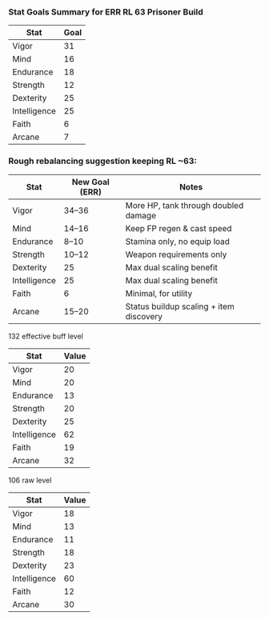 ### Stat Goals Summary for ERR RL 63 Prisoner Build

| Stat         | Goal |
| ------------ | ---- |
| Vigor        | 31   |
| Mind         | 16   |
| Endurance    | 18   |
| Strength     | 12   |
| Dexterity    | 25   |
| Intelligence | 25   |
| Faith        | 6    |
| Arcane       | 7    |


### Rough rebalancing suggestion keeping RL ~63:

| Stat         | New Goal (ERR) | Notes                                   |
| ------------ | -------------- | --------------------------------------- |
| Vigor        | 34–36          | More HP, tank through doubled damage    |
| Mind         | 14–16          | Keep FP regen & cast speed              |
| Endurance    | 8–10           | Stamina only, no equip load             |
| Strength     | 10–12          | Weapon requirements only                |
| Dexterity    | 25             | Max dual scaling benefit                |
| Intelligence | 25             | Max dual scaling benefit                |
| Faith        | 6              | Minimal, for utility                    |
| Arcane       | 15–20          | Status buildup scaling + item discovery |

132 effective buff level  

| Stat         | Value |
| ------------ | ----  |
| Vigor        | 20    |
| Mind         | 20    |
| Endurance    | 13    |
| Strength     | 20    |
| Dexterity    | 25    |
| Intelligence | 62    |
| Faith        | 19    |
| Arcane       | 32    |



106 raw level  

| Stat         | Value |
| ------------ | ----  |
| Vigor        | 18    |
| Mind         | 13    |
| Endurance    | 11    |
| Strength     | 18    |
| Dexterity    | 23    |
| Intelligence | 60    |
| Faith        | 12    |
| Arcane       | 30    |